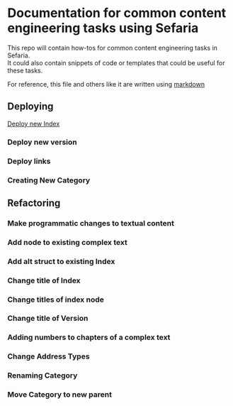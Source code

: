 # Documentation for common content engineering tasks using Sefaria

This repo will contain how-tos for common content engineering tasks in Sefaria.  
It could also contain snippets of code or templates that could be useful for these tasks. 

For reference, this file and others like it are written using [markdown](https://docs.github.com/en/github/writing-on-github/basic-writing-and-formatting-syntax)


## Deploying 

[Deploy new Index](./deployIndex.md)

### Deploy new version

### Deploy links

### Creating New Category



## Refactoring

### Make programmatic changes to textual content

### Add node to existing complex text
	
### Add alt struct to existing Index

### Change title of Index

### Change titles of index node
	
### Change title of Version

### Adding numbers to chapters of a complex text

### Change Address Types	
  
### Renaming Category

### Move Category to new parent

	

